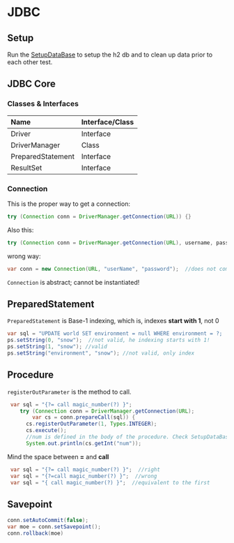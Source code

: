 # JDBC
## Setup
Run the [SetupDataBase](src/main/java/org/enricogiurin/ocp17/ch15/SetupDataBase.java) 
to setup the h2 db and to clean up data prior to each other test.

## JDBC Core
### Classes & Interfaces
| Name              | Interface/Class | 
|:------------------|:----------------|
| Driver            | Interface       |
| DriverManager     | Class           |
| PreparedStatement | Interface       |
| ResultSet         | Interface       |


### Connection
This is the proper way to get a connection:
```java
try (Connection conn = DriverManager.getConnection(URL)) {}
```

Also this:
```java
try (Connection conn = DriverManager.getConnection(URL), username, password) {}
```

wrong way:
```java
var conn = new Connection(URL, "userName", "password");  //does not compile!
```
`Connection` is abstract; cannot be instantiated!   


## PreparedStatement
`PreparedStatement` is Base-1 indexing, which is, indexes **start with 1**, not 0
```java
var sql = "UPDATE world SET environment = null WHERE environment = ?;
ps.setString(0, "snow");  //not valid, he indexing starts with 1!
ps.setString(1, "snow"); //valid
ps.setString("environment", "snow"); //not valid, only index
```

## Procedure
`registerOutParameter` is the method to call.
```java
 var sql = "{?= call magic_number(?) }";
    try (Connection conn = DriverManager.getConnection(URL);
        var cs = conn.prepareCall(sql)) {
      cs.registerOutParameter(1, Types.INTEGER);
      cs.execute();
      //num is defined in the body of the procedure. Check SetupDataBase
      System.out.println(cs.getInt("num"));
```

Mind the space between **=** and **call**
```java
 var sql = "{?= call magic_number(?) }";  //right
 var sql = "{?=call magic_number(?) }";  //wrong
 var sql = "{ call magic_number(?) }";  //equivalent to the first

```
## Savepoint
```java
conn.setAutoCommit(false);
var moe = conn.setSavepoint();
conn.rollback(moe)
```